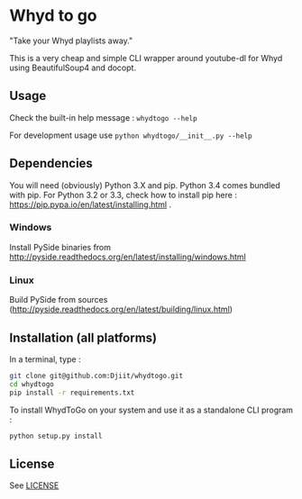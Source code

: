 # Whyd to go

"Take your Whyd playlists away."

This is a very cheap and simple CLI wrapper around youtube-dl for Whyd using BeautifulSoup4 and docopt.

## Usage

Check the built-in help message : `whydtogo --help`

For development usage use `python whydtogo/__init__.py --help`

## Dependencies

You will need (obviously) Python 3.X and pip. Python 3.4 comes bundled with pip.
For Python 3.2 or 3.3, check how to install pip here : https://pip.pypa.io/en/latest/installing.html .

### Windows

Install PySide binaries from http://pyside.readthedocs.org/en/latest/installing/windows.html

### Linux

Build PySide from sources (http://pyside.readthedocs.org/en/latest/building/linux.html)

## Installation (all platforms)

In a terminal, type :

```bash
git clone git@github.com:Djiit/whydtogo.git
cd whydtogo
pip install -r requirements.txt
```

To install WhydToGo on your system and use it as a standalone CLI program :

```bash
python setup.py install
```

## License

See [LICENSE](./LICENSE)
